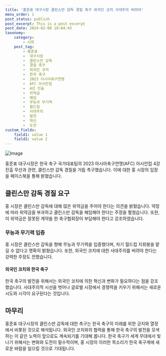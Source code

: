 ```yaml
---
title: '홍준표 대구시장 클린스만 감독 경질 촉구 외국인 코치 사대주의 버려야'
menu_order: 1
post_status: publish
post_excerpt: This is a post excerpt
post_date: 2024-02-08 18:04:43
taxonomy:
    category:
        - 사회
    post_tag:
        - 홍준표
        -  대구시장
        -  클린스만 감독
        -  경질 촉구
        -  외국인 코치
        -  한국 축구
        -  2023 아시아축구연맹
        -  AFC 아시안컵
        -  4강 진출
        -  위약금
        -  해임
        -  무능과 무기력
        -  월드컵
        -  사대주의
        -  발전
        -  혁신
        -  도전
custom_fields:
    field1: value 1
    field2: value 2
---
```


![Image](https://imgnews.pstatic.net/image/001/2024/02/08/AKR20240208064300053_01_i_P4_20240208104816255.jpg?type=w647)

홍준표 대구시장은 한국 축구 국가대표팀의 2023 아시아축구연맹(AFC) 아시안컵 4강 진출 무산과 관련, 클린스만 감독 경질을 거듭 촉구했습니다. 이에 대한 홍 시장의 입장을 페이스북을 통해 밝혔습니다.
## 클린스만 감독 경질 요구
홍 시장은 클린스만 감독에 대해 많은 위약금을 주어야 한다는 의견을 밝혔습니다. 약정에 따라 위약금을 부과하고 클린스만 감독을 해임해야 한다는 주장을 펼쳤습니다. 또한, 이 위약금은 잘못된 계약을 한 축구협회장이 부담해야 한다고 강조하였습니다.
### 무능과 무기력 입증
홍 시장은 클린스만 감독을 향해 무능과 무기력을 입증했다며, 차기 월드컵 지휘봉을 맡길 수 없다고 명확히 밝혔습니다. 또한, 외국인 코치에 대한 사대주의를 버려야 한다는 강력한 주장도 전했습니다.
#### 외국인 코치와 한국 축구
한국 축구의 발전을 위해서는 외국인 코치에 의한 혁신과 변화가 필요하다는 점을 강조했습니다. 사대주의적 시선을 벗어나 글로벌 시장에서 경쟁력을 키우기 위해서는 새로운 시도와 시각이 요구된다는 것입니다.
## 마무리
홍준표 대구시장의 클린스만 감독에 대한 촉구는 한국 축구의 미래를 위한 긍지와 열정에서 비롯된 것으로 해석됩니다. 외국인 코치와의 협력을 통해 한국 축구의 발전을 모색하는 이 같은 노력이 앞으로도 계속되기를 기대해 봅니다. 한국 축구가 세계 무대에서 빛나기 위해서는 변화와 도전이 필수적이며, 홍 시장의 이러한 목소리가 한국 축구계에 새로운 바람을 일으킬 것으로 기대됩니다.
